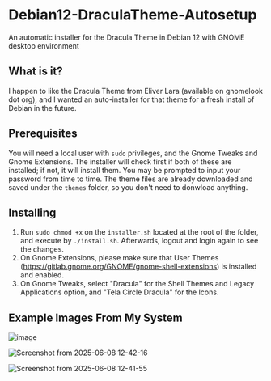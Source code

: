 # Debian12-DraculaTheme-Autosetup
An automatic installer for the Dracula Theme in Debian 12 with GNOME desktop environment

## What is it? ##
I happen to like the Dracula Theme from Eliver Lara (available on gnomelook dot org), and I wanted an auto-installer for that theme for a fresh install of Debian in the future.

## Prerequisites ##
You will need a local user with `sudo` privileges, and the Gnome Tweaks and Gnome Extensions. The installer will check first if both of these are installed; if not, it will install them. You may be prompted to input your password from time to time.
The theme files are already downloaded and saved under the `themes` folder, so you don't need to donwload anything.

## Installing ##
1. Run `sudo chmod +x` on the `installer.sh` located at the root of the folder, and execute by `./install.sh`. Afterwards, logout and login again to see the changes.
2. On Gnome Extensions, please make sure that User Themes (https://gitlab.gnome.org/GNOME/gnome-shell-extensions) is installed and enabled.
3. On Gnome Tweaks, select "Dracula" for the Shell Themes and Legacy Applications option, and "Tela Circle Dracula" for the Icons.

## Example Images From My System ##

![image](https://github.com/user-attachments/assets/63d772e5-2e1d-48e9-9f03-6ccbf446f467)

![Screenshot from 2025-06-08 12-42-16](https://github.com/user-attachments/assets/2bd12262-acb7-448c-a075-54ac967de53e)

![Screenshot from 2025-06-08 12-41-55](https://github.com/user-attachments/assets/6f0d7423-e511-4b86-b8f2-a869fa216e4b)
